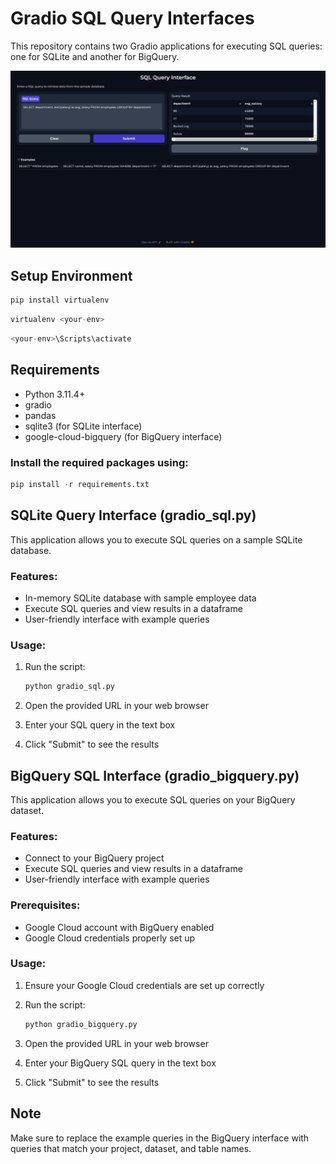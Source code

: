 # Gradio SQL Query Interfaces

This repository contains two Gradio applications for executing SQL queries: one for SQLite and another for BigQuery.

![UI Screenshot](public/UI.png)

## Setup Environment
```python
pip install virtualenv
```
```python
virtualenv <your-env>
```
```python
<your-env>\Scripts\activate
```

## Requirements

- Python 3.11.4+
- gradio
- pandas
- sqlite3 (for SQLite interface)
- google-cloud-bigquery (for BigQuery interface)

### Install the required packages using:
```python
pip install -r requirements.txt
```

## SQLite Query Interface (gradio_sql.py)

This application allows you to execute SQL queries on a sample SQLite database.

### Features:
- In-memory SQLite database with sample employee data
- Execute SQL queries and view results in a dataframe
- User-friendly interface with example queries

### Usage:
1. Run the script:
   ```python
   python gradio_sql.py
   ```
   
3. Open the provided URL in your web browser
4. Enter your SQL query in the text box
5. Click "Submit" to see the results

## BigQuery SQL Interface (gradio_bigquery.py)

This application allows you to execute SQL queries on your BigQuery dataset.

### Features:
- Connect to your BigQuery project
- Execute SQL queries and view results in a dataframe
- User-friendly interface with example queries

### Prerequisites:
- Google Cloud account with BigQuery enabled
- Google Cloud credentials properly set up

### Usage:
1. Ensure your Google Cloud credentials are set up correctly
2. Run the script:
   ```python
   python gradio_bigquery.py
   ```
   
4. Open the provided URL in your web browser
5. Enter your BigQuery SQL query in the text box
6. Click "Submit" to see the results

## Note

Make sure to replace the example queries in the BigQuery interface with queries that match your project, dataset, and table names.
